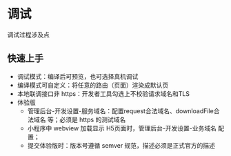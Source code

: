 # 调试
调试过程涉及点

## 快速上手
* 调试模式：编译后可预览，也可选择真机调试
* 编译模式可自定义：将任意的路由（页面）渲染成默认页
* 本地联调接口非 https：开发者工具勾选上不校验请求域名和TLS
* 体验版
  * 管理后台-开发设置-服务域名：配置request合法域名、downloadFile合法域名 等；必须是 https 的测试域名
  * 小程序中 webview 加载显示 H5页面时，管理后台-开发设置-业务域名 配置；
  * 提交体验版时：版本号遵循 semver 规范，描述必须是正式官方的描述



